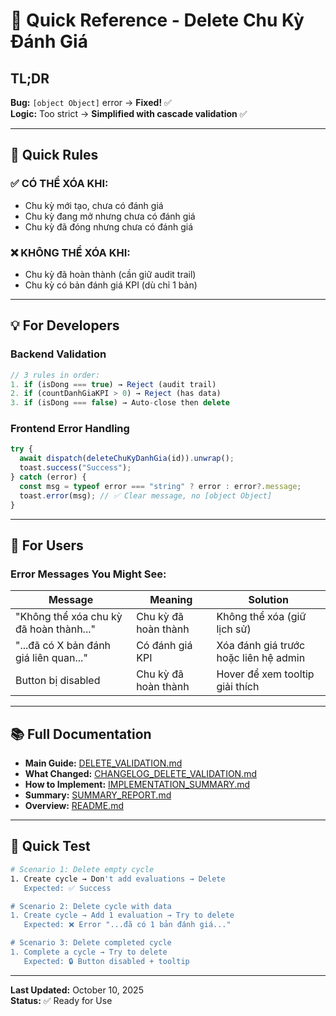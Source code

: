 # 🚀 Quick Reference - Delete Chu Kỳ Đánh Giá

## TL;DR

**Bug:** `[object Object]` error → **Fixed!** ✅  
**Logic:** Too strict → **Simplified with cascade validation** ✅

---

## 🎯 Quick Rules

### ✅ CÓ THỂ XÓA KHI:

- Chu kỳ mới tạo, chưa có đánh giá
- Chu kỳ đang mở nhưng chưa có đánh giá
- Chu kỳ đã đóng nhưng chưa có đánh giá

### ❌ KHÔNG THỂ XÓA KHI:

- Chu kỳ đã hoàn thành (cần giữ audit trail)
- Chu kỳ có bản đánh giá KPI (dù chỉ 1 bản)

---

## 💡 For Developers

### Backend Validation

```javascript
// 3 rules in order:
1. if (isDong === true) → Reject (audit trail)
2. if (countDanhGiaKPI > 0) → Reject (has data)
3. if (isDong === false) → Auto-close then delete
```

### Frontend Error Handling

```javascript
try {
  await dispatch(deleteChuKyDanhGia(id)).unwrap();
  toast.success("Success");
} catch (error) {
  const msg = typeof error === "string" ? error : error?.message;
  toast.error(msg); // ✅ Clear message, no [object Object]
}
```

---

## 👤 For Users

### Error Messages You Might See:

| Message                                 | Meaning              | Solution                              |
| --------------------------------------- | -------------------- | ------------------------------------- |
| "Không thể xóa chu kỳ đã hoàn thành..." | Chu kỳ đã hoàn thành | Không thể xóa (giữ lịch sử)           |
| "...đã có X bản đánh giá liên quan..."  | Có đánh giá KPI      | Xóa đánh giá trước hoặc liên hệ admin |
| Button bị disabled                      | Chu kỳ đã hoàn thành | Hover để xem tooltip giải thích       |

---

## 📚 Full Documentation

- **Main Guide:** [DELETE_VALIDATION.md](./DELETE_VALIDATION.md)
- **What Changed:** [CHANGELOG_DELETE_VALIDATION.md](./CHANGELOG_DELETE_VALIDATION.md)
- **How to Implement:** [IMPLEMENTATION_SUMMARY.md](./IMPLEMENTATION_SUMMARY.md)
- **Summary:** [SUMMARY_REPORT.md](./SUMMARY_REPORT.md)
- **Overview:** [README.md](./README.md)

---

## 🧪 Quick Test

```bash
# Scenario 1: Delete empty cycle
1. Create cycle → Don't add evaluations → Delete
   Expected: ✅ Success

# Scenario 2: Delete cycle with data
1. Create cycle → Add 1 evaluation → Try to delete
   Expected: ❌ Error "...đã có 1 bản đánh giá..."

# Scenario 3: Delete completed cycle
1. Complete a cycle → Try to delete
   Expected: 🔒 Button disabled + tooltip
```

---

**Last Updated:** October 10, 2025  
**Status:** ✅ Ready for Use
